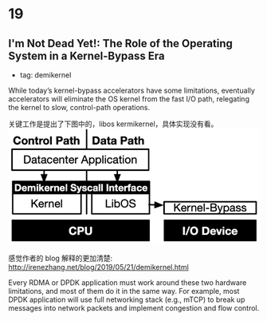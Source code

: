 # 19

## I'm Not Dead Yet!: The Role of the Operating System in a Kernel-Bypass Era
- tag: demikernel


While today’s kernel-bypass accelerators have some limitations, eventually accelerators
will eliminate the OS kernel from the fast I/O path, relegating the kernel to slow, control-path operations.

关键工作是提出了下图中的，libos kermikernel，具体实现没有看。
![](./img/demikernel.png)

感觉作者的 blog 解释的更加清楚: http://irenezhang.net/blog/2019/05/21/demikernel.html

Every RDMA or DPDK application must work around these two hardware limitations, and most of them do it in the same way.
For example, most DPDK application will use full networking stack (e.g., mTCP) to break up messages into network packets and implement congestion and flow control.
